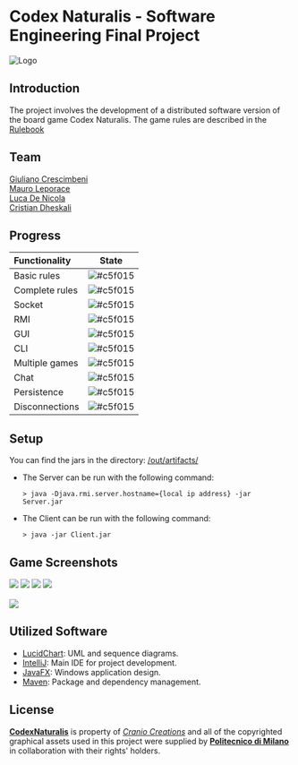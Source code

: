 # Codex Naturalis - Software Engineering Final Project

![Logo](https://github.com/GiulianoCrescimbeni/IS24-AM27/blob/main/src/main/resources/polimi/ingsw/Logo.png)

## Introduction

The project involves the development of a distributed software version of the board game Codex Naturalis.
The game rules are described in the [Rulebook](https://github.com/GiulianoCrescimbeni/IS24-AM27/blob/main/src/main/resources/polimi/ingsw/CODEX_Rulebook_EN.pdf)

## Team
[Giuliano Crescimbeni](https://github.com/GiulianoCrescimbeni) <br>
[Mauro Leporace](https://github.com/Mauro-Leporace) <br>
[Luca De Nicola](https://github.com/LucaD2702) <br>
[Cristian Dheskali](https://github.com/CristianDheskali) <br>

## Progress

| Functionality | State |
|:-----------------------|:------------------------------------:|
| Basic rules | ![#c5f015](https://placehold.it/15/44bb44/44bb44) |
| Complete rules | ![#c5f015](https://placehold.it/15/44bb44/44bb44) |
| Socket | ![#c5f015](https://placehold.it/15/44bb44/44bb44) |
| RMI | ![#c5f015](https://placehold.it/15/44bb44/44bb44) |
| GUI | ![#c5f015](https://placehold.it/15/44bb44/44bb44) |
| CLI | ![#c5f015](https://placehold.it/15/44bb44/44bb44)|
| Multiple games | ![#c5f015](https://placehold.it/15/44bb44/44bb44) |
| Chat | ![#c5f015](https://placehold.it/15/44bb44/44bb44) |
| Persistence | ![#c5f015](https://placehold.it/15/f03c15/f03c15) |
| Disconnections | ![#c5f015](https://placehold.it/15/f03c15/f03c15) |

<!--
[![RED](https://placehold.it/15/f03c15/f03c15)](#)
[![YELLOW](https://placehold.it/15/ffdd00/ffdd00)](#)
[![GREEN](https://placehold.it/15/44bb44/44bb44)](#)
-->


## Setup

You can find the jars in the directory: [/out/artifacts/](https://github.com/GiulianoCrescimbeni/polimi-sw-eng-codex-naturalis/tree/main/out/artifacts)

- The Server can be run with the following command:
    ```shell
    > java -Djava.rmi.server.hostname={local ip address} -jar Server.jar
    ```
    
- The Client can be run with the following command:
    ```shell
    > java -jar Client.jar
    ```

## Game Screenshots

[![](https://i.postimg.cc/RhyPzxb6/Screenshot-2024-07-06-alle-00-07-19.png)]()
[![](https://i.postimg.cc/L6gC3hnz/Screenshot-2024-07-06-alle-00-07-57.png)]()
[![](https://i.postimg.cc/52wsDG5y/Screenshot-2024-07-06-alle-00-10-36.png)]()
[![](https://github.com/GiulianoCrescimbeni/IS24-AM27/blob/main/src/main/resources/polimi/ingsw/gif.gif)]()
<br>
<br>
[![](https://i.postimg.cc/7PWtzSYH/Screenshot-2024-07-06-alle-00-12-03.png)]()

## Utilized Software

* [LucidChart](https://www.lucidchart.com/): UML and sequence diagrams.
* [IntelliJ](https://www.jetbrains.com/idea/): Main IDE for project development.
* [JavaFX](https://openjfx.io/): Windows application design.
* [Maven](https://maven.apache.org/): Package and dependency management.

## License

[**CodexNaturalis**](https://www.craniocreations.it/prodotto/codex-naturalis) is property of [_Cranio Creations_] and all of the copyrighted graphical assets used in this project were supplied by [**Politecnico di Milano**] in collaboration with their rights' holders.

[_Cranio Creations_]: https://www.craniocreations.it/
[**Politecnico di Milano**]: https://www.polimi.it/
